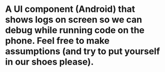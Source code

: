 # A UI component (Android) that shows logs on screen so we can debug while running code on the phone. Feel free to make assumptions (and try to put yourself in our shoes please).
